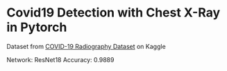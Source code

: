 # Covid19 Detection with Chest X-Ray in Pytorch

Dataset from [COVID-19 Radiography Dataset](https://www.kaggle.com/tawsifurrahman/covid19-radiography-database) on Kaggle

Network: ResNet18
Accuracy: 0.9889

